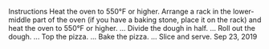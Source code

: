 Instructions
Heat the oven to 550°F or higher. Arrange a rack in the lower-middle part of the oven (if you have a baking stone, place it on the rack) and heat the oven to 550°F or higher. ...
Divide the dough in half. ...
Roll out the dough. ...
Top the pizza. ...
Bake the pizza. ...
Slice and serve.
Sep 23, 2019